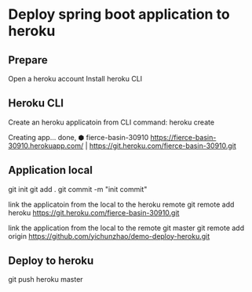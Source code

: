 # Deploy spring boot application to heroku

## Prepare

Open a heroku account
Install heroku CLI

## Heroku CLI
Create an heroku applicatoin from CLI
command: heroku create

Creating app... done, ⬢ fierce-basin-30910
https://fierce-basin-30910.herokuapp.com/ | https://git.heroku.com/fierce-basin-30910.git

## Application local 
git init
git add .
git commit -m "init commit"

link the applicatoin from the local to the heroku remote
git remote add heroku https://git.heroku.com/fierce-basin-30910.git

link the application from the local to the remote git master
git remote add origin https://github.com/yichunzhao/demo-deploy-heroku.git

## Deploy to heroku

git push heroku master


